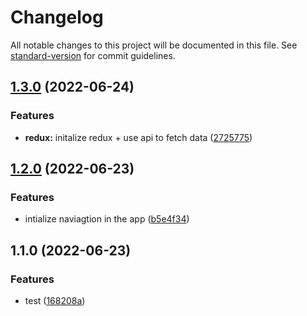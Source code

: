 # Changelog

All notable changes to this project will be documented in this file. See [standard-version](https://github.com/conventional-changelog/standard-version) for commit guidelines.

## [1.3.0](https://github.com/mahmoudadel2231/news-app/compare/v1.2.0...v1.3.0) (2022-06-24)


### Features

* **redux:** initalize redux + use api to fetch data ([2725775](https://github.com/mahmoudadel2231/news-app/commit/272577583a95c04d3628fa0648be4823c4ad362f))

## [1.2.0](https://github.com/mahmoudadel2231/news-app/compare/v1.1.0...v1.2.0) (2022-06-23)


### Features

* intialize naviagtion in the app ([b5e4f34](https://github.com/mahmoudadel2231/news-app/commit/b5e4f3425d213f22d94b631c9f5ea2fc8da70660))

## 1.1.0 (2022-06-23)


### Features

* test ([168208a](https://github.com/mahmoudadel2231/news-app/commit/168208abf1a9c59005aefc95f6f032a37cda4832))
